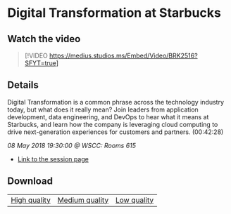 # Digital Transformation at Starbucks

## Watch the video
> [!VIDEO https://medius.studios.ms/Embed/Video/BRK2516?SFYT=true]

## Details

Digital Transformation is a common phrase across the technology industry today, but what does it really mean? Join leaders from application development, data engineering, and DevOps to hear what it means at Starbucks, and learn how the company is leveraging cloud computing to drive next-generation experiences for customers and partners. (00:42:28)

*08 May 2018 19:30:00 @ WSCC: Rooms 615*

- [Link to the session page](https://channel9.msdn.com/Events/Build/2018/BRK2516)

## Download

||||
|:--:|:----:|:-:|
|[High quality](https://sec.ch9.ms/ch9/e371/c868c99d-d750-4331-9628-0d951eb8e371/BRK2516_high.mp4)|[Medium quality](https://sec.ch9.ms/ch9/e371/c868c99d-d750-4331-9628-0d951eb8e371/BRK2516_mid.mp4)|[Low quality](https://sec.ch9.ms/ch9/e371/c868c99d-d750-4331-9628-0d951eb8e371/BRK2516.mp4)